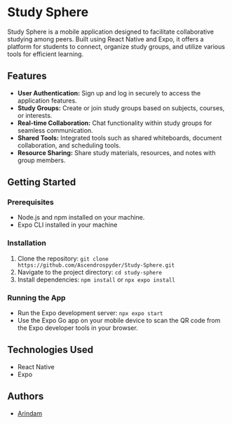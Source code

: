 # Study Sphere

Study Sphere is a mobile application designed to facilitate collaborative studying among peers. Built using React Native and Expo, it offers a platform for students to connect, organize study groups, and utilize various tools for efficient learning.

## Features

- **User Authentication:** Sign up and log in securely to access the application features.
- **Study Groups:** Create or join study groups based on subjects, courses, or interests.
- **Real-time Collaboration:** Chat functionality within study groups for seamless communication.
- **Shared Tools:** Integrated tools such as shared whiteboards, document collaboration, and scheduling tools.
- **Resource Sharing:** Share study materials, resources, and notes with group members.

## Getting Started

### Prerequisites

- Node.js and npm installed on your machine.
- Expo CLI installed in your machine

### Installation

1. Clone the repository: `git clone https://github.com/Ascendrospyder/Study-Sphere.git`
2. Navigate to the project directory: `cd study-sphere`
3. Install dependencies: `npm install` or `npx expo install`

### Running the App

- Run the Expo development server: `npx expo start`
- Use the Expo Go app on your mobile device to scan the QR code from the Expo developer tools in your browser.

## Technologies Used

- React Native
- Expo

## Authors

- [Arindam](https://github.com/Ascendrospyder)
